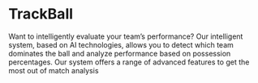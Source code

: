 # TrackBall
Want to intelligently evaluate your team’s performance? Our intelligent system, based on AI technologies, allows you to detect which team dominates the ball and analyze performance based on possession percentages. Our system offers a range of advanced features to get the most out of match analysis

